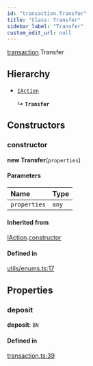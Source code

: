```yaml
---
id: "transaction.Transfer"
title: "Class: Transfer"
sidebar_label: "Transfer"
custom_edit_url: null
---
```


[transaction](../modules/transaction.md).Transfer

## Hierarchy

- [`IAction`](transaction.IAction.md)

  ↳ **`Transfer`**

## Constructors

### constructor

**new Transfer**(`properties`)

#### Parameters

| Name | Type |
| :------ | :------ |
| `properties` | `any` |

#### Inherited from

[IAction](transaction.IAction.md).[constructor](transaction.IAction.md#constructor)

#### Defined in

[utils/enums.ts:17](https://github.com/near/near-api-js/blob/ef6d7fbf/packages/near-api-js/src/utils/enums.ts#L17)

## Properties

### deposit

 **deposit**: `BN`

#### Defined in

[transaction.ts:39](https://github.com/near/near-api-js/blob/ef6d7fbf/packages/near-api-js/src/transaction.ts#L39)
